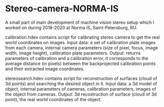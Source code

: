 # Stereo-camera-NORMA-IS
A small part of main development of machine vision stereo setup which I worked on during 2018-2020 at Norma IS, Saint-Petersburg, RU.

calibration.hdev contains script for calibrating stereo camera to get the real world coordinates on images. Input data: a set of calibration plate images from each camera, internal camera parameters (size of pixel, focus, image width, image height), calibration plate parameters. Output: returns parameters of calibration and a calibration error, it corresponds to the average distance (in pixels) between the backprojected calibration points and their extracted image coordinates.

stereosearch.hdev contains script for reconstruction of surfaces (cloud of 3d points) and searching the desired object in it. Input data: a 3d model of object, internal parameters of cameras, calibration parameters, images of the object from cameras. Output: 3d recostruction of surface (cloud of 3d point), the real world coordinates of the object.
